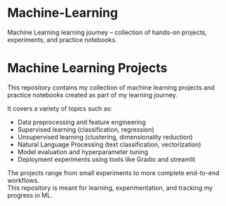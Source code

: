 # Machine-Learning
Machine Learning learning journey – collection of hands-on projects, experiments, and practice notebooks.

# Machine Learning Projects

This repository contains my collection of machine learning projects and practice notebooks created as part of my learning journey.  

It covers a variety of topics such as:
- Data preprocessing and feature engineering
- Supervised learning (classification, regression)
- Unsupervised learning (clustering, dimensionality reduction)
- Natural Language Processing (text classification, vectorization)
- Model evaluation and hyperparameter tuning
- Deployment experiments using tools like Gradio and streamlit  

The projects range from small experiments to more complete end-to-end workflows.  
This repository is meant for learning, experimentation, and tracking my progress in ML.  
